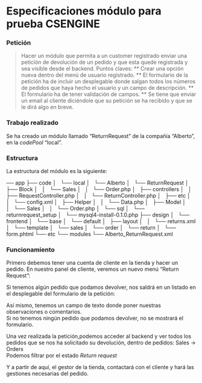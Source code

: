 # Especificaciones módulo para prueba CSENGINE

### Petición


> Hacer un módulo que permita a un customer registrado enviar una petición de devolución de un pedido y que esta quede registrada y sea visible desde el backend.
> Puntos claves:
> ** Crear una opción nueva dentro del menú de usuario registrado.
> ** El formulario de la petición ha de incluir un desplegable donde salgan todos los números de pedidos que haya hecho el usuario y un campo de descripción.
> ** El formulario ha de tener validación de campos.
> ** Se tiene que enviar un email al cliente diciéndole que su petición se ha recibido y que se le dirá algo en breve.

### Trabajo realizado

Se ha creado un módulo llamado “ReturnRequest” de la compañía “Alberto”, en la _codePool_ “local”.

### Estructura

La estructura del módulo es la siguiente:

 ── app
    ├── code
    │   └── local
    │       └── Alberto
    │           └── ReturnRequest
    │               ├── Block
    │               │   └── Sales
    │               │       └── Order.php
    │               ├── controllers
    │               │   ├── RequestController.php
    │               │   └── ReturnController.php
    │               ├── etc
    │               │   └── config.xml
    │               ├── Helper
    │               │   └── Data.php
    │               ├── Model
    │               │   └── Sales
    │               │       └── Order.php
    │               └── sql
    │                   └── returnrequest_setup
    │                       └── mysql4-install-0.1.0.php
    ├── design
    │   └── frontend
    │       └── base
    │           └── default
    │               ├── layout
    │               │   └── returns.xml
    │               └── template
    │                   └── sales
    │                       └── order
    │                           └── return
    │                               └── form.phtml
    └── etc
        └── modules
            └── Alberto_ReturnRequest.xml


### Funcionamiento
Primero debemos tener una cuenta de cliente en la tienda y hacer un pedido. En nuestro panel de cliente, veremos un nuevo menú “Return Request”:

Si tenemos algún pedido que podamos devolver, nos saldrá en un listado en el desplegable del formulario de la petición:

Así mismo, tenemos un campo de texto donde poner nuestras observaciones o comentarios.  
Si no tenemos ningún pedido que podamos devolver, no se mostrará el formulario.

Una vez realizada la petición,podemos acceder al backend y ver todos los pedidos que se nos ha solicitado su devolución, dentro de pedidos: Sales → Orders  
Podemos filtrar por el estado _Return request_

Y a partir de aquí, el gestor de la tienda, contactará con el cliente y hará las gestiones necesarias del pedido.
